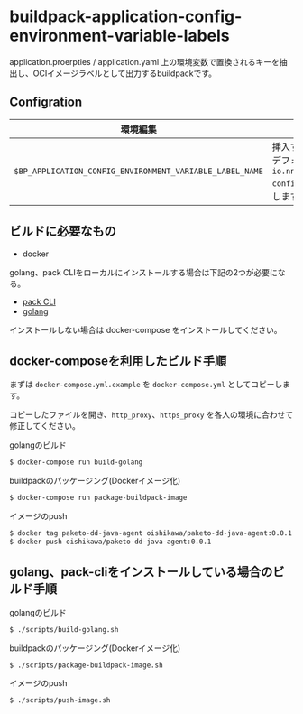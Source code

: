# buildpack-application-config-environment-variable-labels

application.proerpties / application.yaml 上の環境変数で置換されるキーを抽出し、OCIイメージラベルとして出力するbuildpackです。

## Configration

| 環境編集                | 説明 |
|------------------------|--------------------------|
| `$BP_APPLICATION_CONFIG_ENVIRONMENT_VARIABLE_LABEL_NAME` | 挿入するラベルのキーを指定します。 <br> デフォルトでは `io.nncdevel.buildpacks.application-config.environment-variables` を利用します。|


## ビルドに必要なもの

- docker

golang、pack CLIをローカルにインストールする場合は下記の2つが必要になる。

- [pack CLI](https://buildpacks.io/docs/install-pack/)
- [golang](https://golang.org/doc/install)

インストールしない場合は docker-compose をインストールしてください。

## docker-composeを利用したビルド手順

まずは `docker-compose.yml.example` を `docker-compose.yml` としてコピーします。

コピーしたファイルを開き、`http_proxy`、`https_proxy` を各人の環境に合わせて修正してください。

golangのビルド

```bash
$ docker-compose run build-golang
```

buildpackのパッケージング(Dockerイメージ化)

```bash
$ docker-compose run package-buildpack-image
```

イメージのpush

```bash
$ docker tag paketo-dd-java-agent oishikawa/paketo-dd-java-agent:0.0.1
$ docker push oishikawa/paketo-dd-java-agent:0.0.1
```

## golang、pack-cliをインストールしている場合のビルド手順

golangのビルド

```bash
$ ./scripts/build-golang.sh
```

buildpackのパッケージング(Dockerイメージ化)

```bash
$ ./scripts/package-buildpack-image.sh
```

イメージのpush

```bash
$ ./scripts/push-image.sh
```
